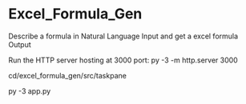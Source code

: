 # Excel_Formula_Gen
Describe a formula in Natural Language Input and get a excel formula Output


Run the HTTP server hosting at 3000 port:
py -3 -m http.server 3000

cd/excel_formula_gen/src/taskpane

py -3 app.py
